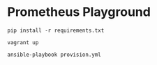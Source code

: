 Prometheus Playground
=======

```
pip install -r requirements.txt

vagrant up

ansible-playbook provision.yml
```
